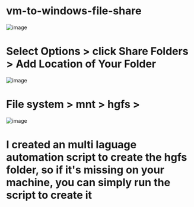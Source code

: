 # vm-to-windows-file-share



![image](https://user-images.githubusercontent.com/80905310/221358786-fdd50f75-52a9-4dd2-b38c-426f939279d0.png)


# Select Options > click Share Folders > Add Location of Your Folder 


![image](https://user-images.githubusercontent.com/80905310/221358941-921b7f3a-5b46-4575-9a66-bf5310c57c88.png)


# File system > mnt > hgfs > <you shared folder> 
  
  ![image](https://user-images.githubusercontent.com/80905310/221359075-87560118-bccf-4b17-8f87-109a668c5833.png)


# I created an multi laguage automation script to create the hgfs folder, so if it's missing on your machine, you can simply run the script to create it
